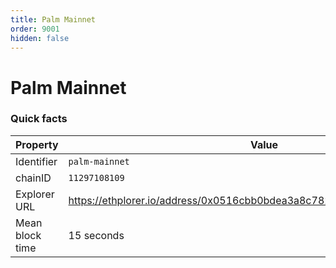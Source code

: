 ```yaml
---
title: Palm Mainnet
order: 9001
hidden: false
---
```


# Palm Mainnet

### Quick facts

<TableWrap>

| Property        | Value                                                                   |
| --------------- | ----------------------------------------------------------------------- |
| Identifier      | `palm-mainnet`                                                          |
| chainID         | `11297108109`                                                           |
| Explorer URL    | https://ethplorer.io/address/0x0516cbb0bdea3a8c782d3ec6388283e2860fdc8b |
| Mean block time | 15 seconds                                                              |

</TableWrap>
